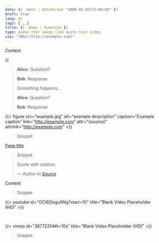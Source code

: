 ```yaml
---
date: {{ .Date | dateFormat "2006-01-02T15:04:05" }}
draft: true
lang: en
tags: [ … ]
title: {{ .Name | humanize }}
type: audio chat image link quote text video
via: "[Who](http://example.com)"
---
```


<!-- audio -->

Context

{{<audio src="example.mp3" caption="Audio test file" title="Audio test file:" >}}

<!-- chat -->

> **Alice**: Question?
>
> **Bob**: Response
>
> *Something happens…*
>
> **Alice**: Question?
>
> **Bob**: Response

<!-- image -->

{{< figure src="example.jpg" alt="example description" caption="Example caption" link="http://example.com" attr="(source)" attrlink="http://example.com" >}}

> Snippet

<!-- link -->

[Page title](http://example.com)

> Snippet

<!-- quote -->

> Quote with citation.
>
> — <cite>Author</cite> in <cite>[Source](http://example.com)</cite>

<!-- text -->

Context

> Snippet

<!-- video -->

{{< youtube id="OCWj5xgu5Ng?start=10" title="Blank Video Placeholder (HD)" >}}

&nbsp;

{{< vimeo id="38772314#t=10s" title="Blank Video Placeholder (HD)" >}}

> Snippet
